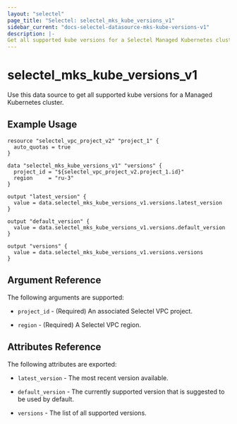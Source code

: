 ```yaml
---
layout: "selectel"
page_title: "Selectel: selectel_mks_kube_versions_v1"
sidebar_current: "docs-selectel-datasource-mks-kube-versions-v1"
description: |-
Get all supported kube versions for a Selectel Managed Kubernetes cluster.
---
```


# selectel\_mks\_kube_versions_v1

Use this data source to get all supported kube versions for a Managed Kubernetes cluster.

## Example Usage

```hcl
resource "selectel_vpc_project_v2" "project_1" {
  auto_quotas = true
}

data "selectel_mks_kube_versions_v1" "versions" {
  project_id = "${selectel_vpc_project_v2.project_1.id}"
  region     = "ru-3"
}

output "latest_version" {
  value = data.selectel_mks_kube_versions_v1.versions.latest_version
}

output "default_version" {
  value = data.selectel_mks_kube_versions_v1.versions.default_version
}

output "versions" {
  value = data.selectel_mks_kube_versions_v1.versions.versions
}
```

## Argument Reference

The following arguments are supported:

* `project_id` - (Required) An associated Selectel VPC project.

* `region` - (Required) A Selectel VPC region.

## Attributes Reference

The following attributes are exported:

* `latest_version` - The most recent version available.

* `default_version` - The currently supported version that is suggested to be used by default.

* `versions` - The list of all supported versions.
